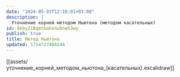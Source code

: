 ```yaml
---
date: "2024-05-03T12:10:01+03:00"
description: |
  Уточнение корней методом Ньютона (методом касательных)
id: 8eby2i0qmtbahenubneh3wy
publish: true
title: Метод Ньютона
updated: 1714727486144
---
```


[[assets/уточнение_корней_методом_ньютона_(касательных).excalidraw]]
